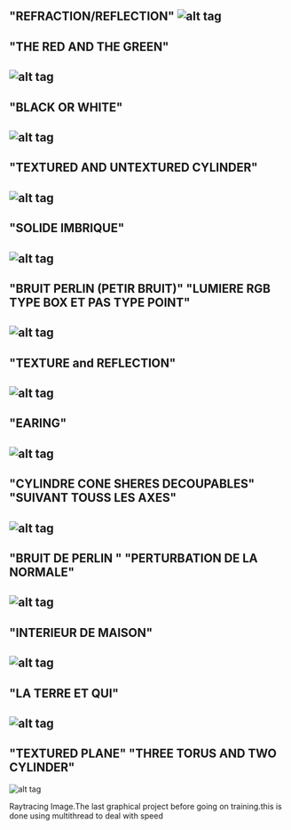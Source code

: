 "REFRACTION/REFLECTION"
![alt tag](oneOutput/scene00.png)
-----------------------------------------------------
"THE RED AND THE GREEN"
-----------------------------------------------------
![alt tag](oneOutput/scene02.png)
-----------------------------------------------------
"BLACK OR WHITE"
-----------------------------------------------------
![alt tag](oneOutput/scene03.png)
-----------------------------------------------------
"TEXTURED AND UNTEXTURED CYLINDER"
-----------------------------------------------------
![alt tag](oneOutput/scene04.png)
-----------------------------------------------------
"SOLIDE IMBRIQUE"
-----------------------------------------------------
![alt tag](oneOutput/scene01.png)
-----------------------------------------------------
"BRUIT PERLIN (PETIR BRUIT)"
"LUMIERE RGB TYPE BOX ET PAS TYPE POINT"
----------------------------------------------------
![alt tag](oneOutput/scene05.png)
----------------------------------------------------
"TEXTURE and REFLECTION"
----------------------------------------------------
![alt tag](oneOutput/scene06.png)
----------------------------------------------------
"EARING"
----------------------------------------------------
![alt tag](oneOutput/scene07.png)
----------------------------------------------------
"CYLINDRE CONE SHERES DECOUPABLES"
"SUIVANT TOUSS LES AXES"
----------------------------------------------------
![alt tag](oneOutput/scene08.png)
----------------------------------------------------
"BRUIT DE PERLIN "
"PERTURBATION DE LA NORMALE"
----------------------------------------------------
![alt tag](oneOutput/scene09.png)
----------------------------------------------------
"INTERIEUR DE MAISON"
----------------------------------------------------
![alt tag](oneOutput/scene10.png)
----------------------------------------------------
"LA TERRE ET QUI"
----------------------------------------------------
![alt tag](oneOutput/scene11.png)
----------------------------------------------------
"TEXTURED PLANE"
"THREE TORUS AND TWO CYLINDER"
---------------------------------------------------
![alt tag](oneOutput/scene12.png)





Raytracing Image.The last graphical project before going on training.this is done using multithread to deal with speed
